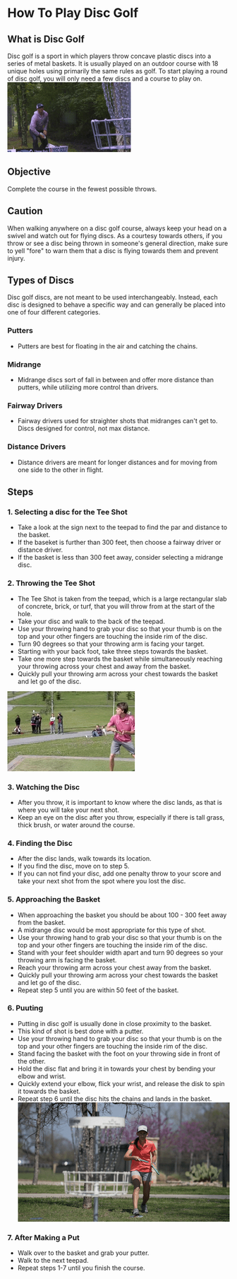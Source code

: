 # How To Play Disc Golf

## What is Disc Golf
Disc golf is a sport in which players throw concave plastic discs into a series of metal baskets. It is usually played on an outdoor course with 18 unique holes using primarily the same rules as golf. To start playing a round of disc golf, you will only need a few discs and a course to play on.
![Eric Oakley Putting](https://github.com/srj42/How-to-Play-Disc-Golf/blob/main/Disc%20Golf%20Put.gif)

## Objective
Complete the course in the fewest possible throws.

## Caution
When walking anywhere on a disc golf course, always keep your head on a swivel and watch out for flying discs. As a courtesy towards others, if you throw or see a disc being thrown in someone's general direction, make sure to yell "fore" to warn them that a disc is flying towards them and prevent injury.

## Types of Discs
Disc golf discs, are not meant to be used interchangeably. Instead, each disc is designed to behave a specific way and can generally be placed into one of four different categories.
### Putters
* Putters are best for floating in the air and catching the chains. 
### Midrange
* Midrange discs sort of fall in between and offer more distance than putters, while utilizing more control than drivers.
### Fairway Drivers
* Fairway drivers used for straighter shots that midranges can't get to. Discs designed for control, not max distance.
### Distance Drivers
* Distance drivers are meant for longer distances and for moving from one side to the other in flight.

## Steps
### 1. Selecting a disc for the Tee Shot
* Take a look at the sign next to the teepad to find the par and distance to the basket.
* If the baseket is further than 300 feet, then choose a fairway driver or distance driver.
* If the basket is less than 300 feet away, consider selecting a midrange disc.

### 2. Throwing the Tee Shot
* The Tee Shot is taken from the teepad, which is a large rectangular slab of concrete, brick, or turf, that you will throw from at the start of the hole.
* Take your disc and walk to the back of the teepad.
* Use your throwing hand to grab your disc so that your thumb is on the top and your other fingers are touching the inside rim of the disc.
* Turn 90 degrees so that your throwing arm is facing your target.
* Starting with your back foot, take three steps towards the basket.
* Take one more step towards the basket while simultaneously reaching your throwing across your chest and away from the basket.
* Quickly pull your throwing arm across your chest towards the basket and let go of the disc.

![Disc Golf Drive](https://github.com/srj42/How-to-Play-Disc-Golf/blob/main/driving.gif)

### 3. Watching the Disc
* After you throw, it is important to know where the disc lands, as that is where you will take your next shot.
* Keep an eye on the disc after you throw, especially if there is tall grass, thick brush, or water around the course.

### 4. Finding the Disc
* After the disc lands, walk towards its location.
* If you find the disc, move on to step 5.
* If you can not find your disc, add one penalty throw to your score and take your next shot from the spot where you lost the disc.

### 5. Approaching the Basket
* When approaching the basket you should be about 100 - 300 feet away from the basket. 
* A midrange disc would be most appropriate for this type of shot.
* Use your throwing hand to grab your disc so that your thumb is on the top and your other fingers are touching the inside rim of the disc.
* Stand with your feet shoulder width apart and turn 90 degrees so your throwing arm is facing the basket.
* Reach your throwing arm across your chest away from the basket.
* Quickly pull your throwing arm across your chest towards the basket and let go of the disc.
* Repeat step 5 until you are within 50 feet of the basket.

### 6. Puuting
* Putting in disc golf is usually done in close proximity to the basket.
* This kind of shot is best done with a putter.
* Use your throwing hand to grab your disc so that your thumb is on the top and your other fingers are touching the inside rim of the disc.
* Stand facing the basket with the foot on your throwing side in front of the other.
* Hold the disc flat and bring it in towards your chest by bending your elbow and wrist.
* Quickly extend your elbow, flick your wrist, and release the disk to spin it towards the basket.
* Repeat step 6 until the disc hits the chains and lands in the basket.
![Putting in Disc Golf](https://github.com/srj42/How-to-Play-Disc-Golf/blob/main/putting.gif)

### 7. After Making a Put
* Walk over to the basket and grab your putter.
* Walk to the next teepad.
* Repeat steps 1-7 until you finish the course.
